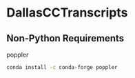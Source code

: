DallasCCTranscripts
===================

Non-Python Requirements
-----------------------

poppler

```sh
conda install -c conda-forge poppler
```
